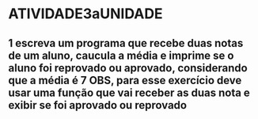 # ATIVIDADE3aUNIDADE
## 1 escreva um programa que recebe duas notas de um aluno, caucula a média e imprime se o aluno foi reprovado ou aprovado, considerando que a média é 7 OBS, para esse exercício deve usar uma função que vai receber as duas nota e exibir se foi aprovado ou reprovado
